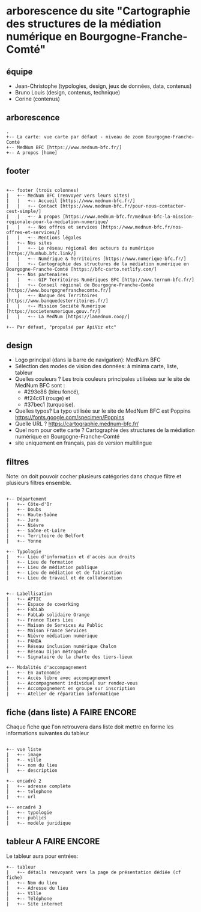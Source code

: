 # arborescence du site "Cartographie des structures de la médiation numérique en Bourgogne-Franche-Comté"

## équipe 

- Jean-Christophe (typologies, design, jeux de données, data, contenus)
- Bruno Louis (design, contenus, technique)
- Corine (contenus)

## arborescence

```
.
+-- La carte: vue carte par défaut - niveau de zoom Bourgogne-Franche-Comté
+-- MedNum BFC [https://www.mednum-bfc.fr/] 
+-- A propos [home]
```

## footer
```

+-- footer (trois colonnes)
|   +-- MedNum BFC (renvoyer vers leurs sites)
|   |   +-- Accueil [https://www.mednum-bfc.fr/]
|   |   +-- Contact [https://www.mednum-bfc.fr/pour-nous-contacter-cest-simple/]
|   |   +-- À propos [https://www.mednum-bfc.fr/mednum-bfc-la-mission-regionale-pour-la-mediation-numerique/
|   |   +-- Nos offres et services [https://www.mednum-bfc.fr/nos-offres-et-services/]
|   |   +-- Mentions légales
|   +-- Nos sites
|   |   +-- Le réseau régional des acteurs du numérique [https://humhub.bfc.link/]
|   |   +-- Numérique & Territoires [https://www.numerique-bfc.fr/]
|   |   +-- Cartographie des structures de la médiation numérique en Bourgogne-Franche-Comté [https://bfc-carto.netlify.com/]
|   +-- Nos partenaires
|   |   +-- GIP Territoires Numériques BFC [http://www.ternum-bfc.fr/]
|   |   +-- Conseil régional de Bourgogne-Franche-Comté [https://www.bourgognefranchecomte.fr/]
|   |   +-- Banque des Territoires [https://www.banquedesterritoires.fr/]
|   |   +-- Mission Société Numérique [https://societenumerique.gouv.fr/]
|   |   +-- La MedNum [https://lamednum.coop/]

+-- Par défaut, "propulsé par ApiViz etc" 

```

## design

- Logo principal (dans la barre de navigation): MedNum BFC 
- Sélection des modes de vision des données: à minima carte, liste, tableur
- Quelles couleurs ? Les trois couleurs principales utilisées sur le site de MedNum BFC sont : 
  - #293e86 (bleu foncé), 
  - #f24c61 (rouge) et 
  - #37bec1 (turquoise).
- Quelles typos? La typo utilisée sur le site de MedNum BFC est Poppins https://fonts.google.com/specimen/Poppins
- Quelle URL ? https://cartographie.mednum-bfc.fr/
- Quel nom pour cette carte ? Cartographie des structures de la médiation numérique en Bourgogne-Franche-Comté
- site uniquement en français, pas de version multilingue

## filtres 

Note: on doit pouvoir cocher plusieurs catégories dans chaque filtre et plusieurs filtres ensemble.
```

+-- Département
|   +-- Côte-d'Or
|   +-- Doubs
|   +-- Haute-Saône
|   +-- Jura
|   +-- Nièvre
|   +-- Saône-et-Loire
|   +-- Territoire de Belfort
|   +-- Yonne

+-- Typologie
|   +-- Lieu d'information et d'accès aux droits
|   +-- Lieu de formation
|   +-- Lieu de médiation publique
|   +-- Lieu de médiation et de fabrication
|   +-- Lieu de travail et de collaboration


+-- Labellisation
|   +-- APTIC
|   +-- Espace de coworking
|   +-- FabLab
|   +-- FabLab solidaire Orange
|   +-- France Tiers Lieu
|   +-- Maison de Services Au Public
|   +-- Maison France Services
|   +-- Nièvre médiation numérique
|   +-- PANDA
|   +-- Réseau inclusion numérique Chalon 
|   +-- Réseau Dijon métropole
|   +-- Signataire de la charte des tiers-lieux

+-- Modalités d'accompagnement
|   +-- En autonomie
|   +-- Accès libre avec accompagnement
|   +-- Accompagnement individuel sur rendez-vous
|   +-- Accompagnement en groupe sur inscription
|   +-- Atelier de réparation informatique

```

## fiche (dans liste) A FAIRE ENCORE

Chaque fiche que l'on retrouvera dans liste doit mettre en forme les informations suivantes du tableur
```

+-- vue liste
|   +-- image  
|   +-- ville
|   +-- nom du lieu
|   +-- description

+-- encadré 2
|   +-- adresse complète
|   +-- telephone
|   +-- url 

+-- encadré 3
|   +-- typologie
|   +-- publics
|   +-- modèle juridique

```
## tableur A FAIRE ENCORE

Le tableur aura pour entrées:
```
+-- tableur
|   +-- détails renvoyant vers la page de présentation dédiée (cf fiche)
|   +-- Nom du lieu
|   +-- Adresse du lieu
|   +-- Ville
|   +-- Téléphone
|   +-- Site internet
